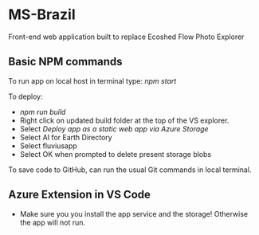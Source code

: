 # MS-Brazil
Front-end web application built to replace Ecoshed Flow Photo Explorer

## Basic NPM commands
To run app on local host in terminal type: *npm start*

To deploy:
- *npm run build*
- Right click on updated build folder at the top of the VS explorer.
- Select *Deploy app as a static web app via Azure Storage*
- Select AI for Earth Directory
- Select fluviusapp
- Select OK when prompted to delete present storage blobs

To save code to GitHub, can run the usual Git commands in local terminal.

## Azure Extension in VS Code
- Make sure you you install the app service and the storage! Otherwise the app will not run.
